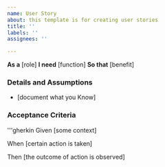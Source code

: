 ```yaml
---
name: User Story
about: this template is for creating user stories
title: ''
labels: ''
assignees: ''

---
```


**As a** [role]
**I need** [function]
**So that** [benefit]

### Details and Assumptions
* [document what you Know]

### Acceptance Criteria

'''gherkin
Given [some context]

When [certain action is taken]

Then [the outcome of action is observed]
